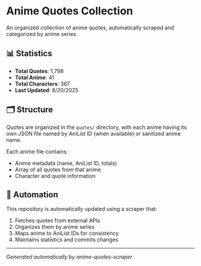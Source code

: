 # Anime Quotes Collection

An organized collection of anime quotes, automatically scraped and categorized by anime series.

## 📊 Statistics

- **Total Quotes**: 1,798
- **Total Anime**: 41
- **Total Characters**: 367
- **Last Updated**: 8/20/2025

## 🗂️ Structure

Quotes are organized in the `quotes/` directory, with each anime having its own JSON file named by AniList ID (when available) or sanitized anime name.

Each anime file contains:
- Anime metadata (name, AniList ID, totals)
- Array of all quotes from that anime
- Character and quote information

## 🤖 Automation

This repository is automatically updated using a scraper that:
1. Fetches quotes from external APIs
2. Organizes them by anime series
3. Maps anime to AniList IDs for consistency
4. Maintains statistics and commits changes

---
*Generated automatically by anime-quotes-scraper*
